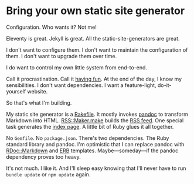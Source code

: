 <template data-parse>2022-07-11</template>

# Bring your own static site generator

Configuration.
Who wants it?
Not me!

Eleventy is great.
Jekyll is great.
All the static-site-generators are great.

I don't want to configure them.
I don't want to maintain the configuration of them.
I don't want to upgrade them over time.

I do want to control my own little system from end-to-end.

Call it procrastination.
Call it [having fun][].
At the end of the day, I know my sensibilities.
I don't want dependencies.
I want a feature-light, do-it-yourself website.

So that's what I'm building.

My static site generator is a [Rakefile][].
It mostly invokes [pandoc][] to transform Markdown into HTML.
[RSS::Maker.make][] builds the [RSS feed][].
One special task generates the [index page][].
A little bit of Ruby glues it all together.

No `Gemfile`.
No `package.json`.
There's two dependencies.
The Ruby standard library and pandoc.
I'm optimistic that I can replace pandoc with [RDoc::Markdown][] and [ERB][] templates.
Maybe—someday—if the pandoc dependency proves too heavy.

It's not much.
I like it. 
And I'll sleep easy knowing that I'll never have to run `bundle update` or `npm update` again.

[erb]: https://ruby-doc.org/stdlib/libdoc/erb/rdoc/ERB.html
[having fun]: https://justforfunnoreally.dev
[index page]: /
[pandoc]: https://pandoc.org
[rakefile]: https://ruby.github.io/rake/doc/rakefile_rdoc.html
[rdoc::markdown]: https://ruby-doc.org/stdlib/libdoc/rdoc/rdoc/RDoc/Markdown.html
[rss feed]: /feed.xml
[rss::maker.make]: https://ruby-doc.com/stdlib/libdoc/rss/rdoc/RSS/Maker.html#method-c-make